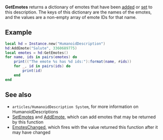 **GetEmotes** returns a dictionary of emotes that have been [added](https://developer.roblox.com/en-us/api-reference/function/HumanoidDescription/AddEmote) or [set](https://developer.roblox.com/en-us/api-reference/function/HumanoidDescription/SetEmotes) to this description. The keys of this dictionary are the names of the emotes, and the values are a non-empty array of emote IDs for that name.

Example
-------

```Lua
local hd = Instance.new("HumanoidDescription")
hd:AddEmote("Salute", 3360689775)
local emotes = hd:GetEmotes()
for name, ids in pairs(emotes) do
    print(("The emote %s has %d ids:"):format(name, #ids))
    for _, id in pairs(ids) do
        print(id)
    end
end
``` 

See also
--------

*   `articles/HumanoidDescription System`, for more information on HumanoidDescriptions
*   [SetEmotes](https://developer.roblox.com/en-us/api-reference/function/HumanoidDescription/SetEmotes) and [AddEmote](https://developer.roblox.com/en-us/api-reference/function/HumanoidDescription/AddEmote), which can add emotes that may be returned by this function
*   [EmotesChanged](https://developer.roblox.com/en-us/api-reference/event/HumanoidDescription/EmotesChanged), which fires with the value returned this function after it may have changed
